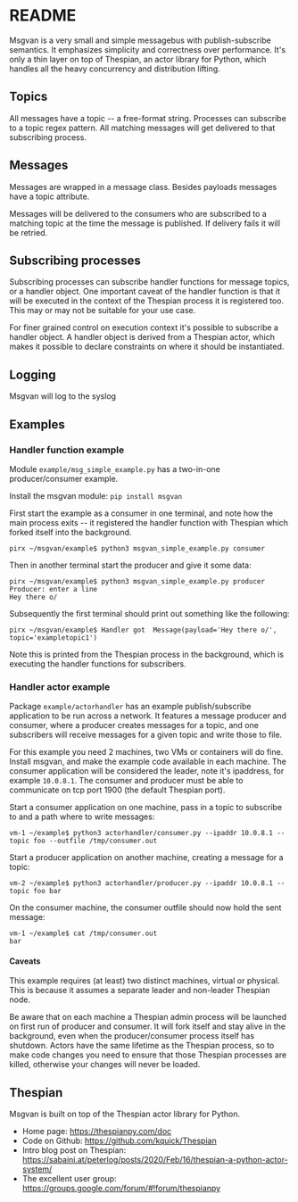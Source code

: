 # README

Msgvan is a very small and simple messagebus with publish-subscribe semantics. It emphasizes simplicity and correctness over performance. It's only a thin layer on top of Thespian, an actor library for Python, which handles all the heavy concurrency and distribution lifting. 


## Topics

All messages have a topic -- a free-format string. Processes can subscribe to a topic regex pattern. All matching messages will get delivered to that subscribing process. 

## Messages

Messages are wrapped in a message class. Besides payloads messages have a topic attribute.

Messages will be delivered to the consumers who are subscribed to a matching topic at the time the message is published. If delivery fails it will be retried.

## Subscribing processes

Subscribing processes can subscribe handler functions for message topics, or a handler object. One important caveat of the handler function is that it will be executed in the context of the Thespian process it is registered too. This may or may not be suitable for your use case.

For finer grained control on execution context it's possible to subscribe a handler object. A handler object is derived from a Thespian actor, which makes it possible to declare constraints on where it should be instantiated.

## Logging

Msgvan will log to the syslog

## Examples

### Handler function example

Module `example/msg_simple_example.py` has a two-in-one producer/consumer example.

Install the msgvan module: `pip install msgvan`

First start the example as a consumer in one terminal, and note how the main process exits -- it registered the handler function with Thespian which forked itself into the background.

```
pirx ~/msgvan/example$ python3 msgvan_simple_example.py consumer
```

Then in another terminal start the producer and give it some data:

```
pirx ~/msgvan/example$ python3 msgvan_simple_example.py producer
Producer: enter a line
Hey there o/
```

Subsequently the first terminal should print out something like the following:

```
pirx ~/msgvan/example$ Handler got  Message(payload='Hey there o/', topic='exampletopic1')
```

Note this is printed from the Thespian process in the background, which
is executing the handler functions for subscribers.


### Handler actor example


Package `example/actorhandler` has an example publish/subscribe application to be run across a network. It features a message producer and consumer, where a producer creates messages for a topic, and one subscribers will receive messages for a given topic and write those to file.

For this example you need 2 machines, two VMs or containers will do fine. Install msgvan, and make the example code available in each machine. The consumer application will be considered the leader, note it's ipaddress, for example `10.0.8.1`. The consumer and producer must be able to communicate on tcp port 1900 (the default Thespian port).

Start a consumer application on one machine, pass in a topic to subscribe to and a path where to write messages:

```
vm-1 ~/example$ python3 actorhandler/consumer.py --ipaddr 10.0.8.1 --topic foo --outfile /tmp/consumer.out     
```

Start a producer application on another machine, creating a message for a topic:

```
vm-2 ~/example$ python3 actorhandler/producer.py --ipaddr 10.0.8.1 --topic foo bar 
```

On the consumer machine, the consumer outfile should now hold the sent message:

```
vm-1 ~/example$ cat /tmp/consumer.out
bar
```

#### Caveats

This example requires (at least) two distinct machines,  virtual or physical. This is because it assumes a separate leader and non-leader Thespian node.

Be aware that on each machine a Thespian admin process will be launched on first run of producer and consumer. It will fork itself and stay alive in the background, even when the producer/consumer process itself has shutdown. Actors have the same lifetime as the Thespian process, so to make code changes you need to ensure that those Thespian processes are killed, otherwise your changes will never be loaded.


## Thespian

Msgvan is built on top of the Thespian actor library for Python.

- Home page: https://thespianpy.com/doc
- Code on Github: https://github.com/kquick/Thespian
- Intro blog post on Thespian: https://sabaini.at/peterlog/posts/2020/Feb/16/thespian-a-python-actor-system/
- The excellent user group: https://groups.google.com/forum/#!forum/thespianpy


